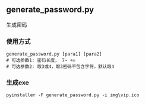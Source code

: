 
## generate_password.py
生成密码

### 使用方式
```shell
generate_password.py [para1] [para2]
# 可选参数1: 密码长度， 7~ +∞
# 可选参数2: 取3或4，取3密码不包含字符，默认取4
```
### 生成exe
```shell
pyinstaller -F generate_password.py -i img\vip.ico
```
